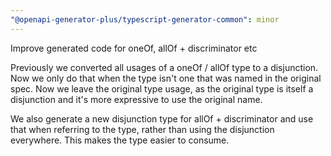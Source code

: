 ```yaml
---
"@openapi-generator-plus/typescript-generator-common": minor
---
```


Improve generated code for oneOf, allOf + discriminator etc

Previously we converted all usages of a oneOf / allOf type to a disjunction. Now we only do
that when the type isn't one that was named in the original spec. Now we leave the original
type usage, as the original type is itself a disjunction and it's more expressive to use the
original name.

We also generate a new disjunction type for allOf + discriminator and use that when referring
to the type, rather than using the disjunction everywhere. This makes the type easier to
consume.
